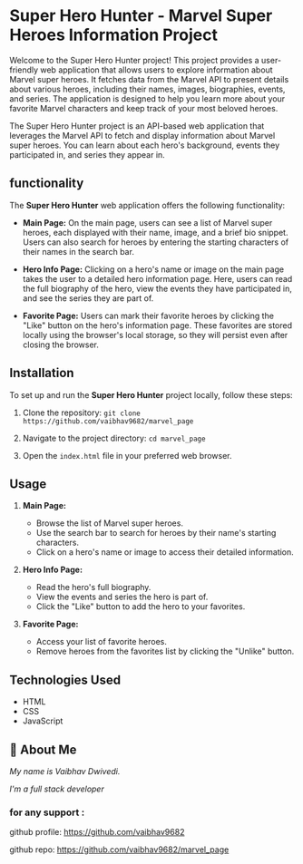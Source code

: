 # Super Hero Hunter - Marvel Super Heroes Information Project

Welcome to the Super Hero Hunter project! This project provides a user-friendly web application that allows users to explore information about Marvel super heroes. It fetches data from the Marvel API to present details about various heroes, including their names, images, biographies, events, and series. The application is designed to help you learn more about your favorite Marvel characters and keep track of your most beloved heroes.

The Super Hero Hunter project is an API-based web application that leverages the Marvel API to fetch and display information about Marvel super heroes. You can learn about each hero's background, events they participated in, and series they appear in.

## functionality

The **Super Hero Hunter** web application offers the following functionality:

- **Main Page:** On the main page, users can see a list of Marvel super heroes, each displayed with their name, image, and a brief bio snippet. Users can also search for heroes by entering the starting characters of their names in the search bar.

- **Hero Info Page:** Clicking on a hero's name or image on the main page takes the user to a detailed hero information page. Here, users can read the full biography of the hero, view the events they have participated in, and see the series they are part of.

- **Favorite Page:** Users can mark their favorite heroes by clicking the "Like" button on the hero's information page. These favorites are stored locally using the browser's local storage, so they will persist even after closing the browser.

## Installation

To set up and run the **Super Hero Hunter** project locally, follow these steps:

1. Clone the repository: `git clone https://github.com/vaibhav9682/marvel_page`

2. Navigate to the project directory: `cd marvel_page`

3. Open the `index.html` file in your preferred web browser.

## Usage

1. **Main Page:**

   - Browse the list of Marvel super heroes.
   - Use the search bar to search for heroes by their name's starting characters.
   - Click on a hero's name or image to access their detailed information.

2. **Hero Info Page:**

   - Read the hero's full biography.
   - View the events and series the hero is part of.
   - Click the "Like" button to add the hero to your favorites.

3. **Favorite Page:**
   - Access your list of favorite heroes.
   - Remove heroes from the favorites list by clicking the "Unlike" button.

## Technologies Used

- HTML
- CSS
- JavaScript

## 🚀 About Me

_My name is Vaibhav Dwivedi._

_I'm a full stack developer_

### for any support :

github profile: https://github.com/vaibhav9682

github repo: https://github.com/vaibhav9682/marvel_page
